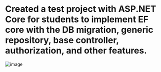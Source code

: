 # Created a test project with ASP.NET Core for students to implement EF core with the DB migration, generic repository, base controller, authorization, and other features.

![image](https://github.com/MirolimMajidov/MyUser/assets/30924837/e05d167c-e925-4a8c-8e04-9945a3e2e3cf)

